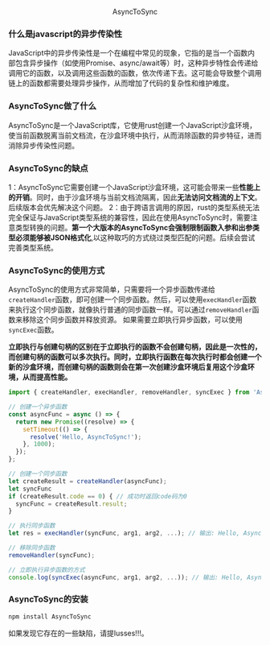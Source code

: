 <p align="center">AsyncToSync</p>

### 什么是javascript的异步传染性
JavaScript中的异步传染性是一个在编程中常见的现象，它指的是当一个函数内部包含异步操作（如使用Promise、async/await等）时，这种异步特性会传递给调用它的函数，以及调用这些函数的函数，依次传递下去。这可能会导致整个调用链上的函数都需要处理异步操作，从而增加了代码的复杂性和维护难度。

### AsyncToSync做了什么
AsyncToSync是一个JavaScript库，它使用rust创建一个JavaScript沙盒环境，使当前函数脱离当前文档流，在沙盒环境中执行，从而消除函数的异步特征，进而消除异步传染性问题。

### AsyncToSync的缺点
1：AsyncToSync它需要创建一个JavaScript沙盒环境，这可能会带来一些**性能上的开销**。同时，由于沙盒环境与当前文档流隔离，因此**无法访问文档流的上下文**。后续版本会优先解决这个问题。
2：由于跨语言调用的原因，rust的类型系统无法完全保证与JavaScript类型系统的兼容性，因此在使用AsyncToSync时，需要注意类型转换的问题。**第一个大版本的AsyncToSync会强制限制函数入参和出参类型必须能够被JSON格式化**,以这种取巧的方式绕过类型匹配的问题。后续会尝试完善类型系统。

### AsyncToSync的使用方式
AsyncToSync的使用方式非常简单，只需要将一个异步函数传递给`createHandler`函数，即可创建一个同步函数。然后，可以使用`execHandler`函数来执行这个同步函数，就像执行普通的同步函数一样。可以通过`removeHandler`函数来移除这个同步函数并释放资源。
如果需要立即执行异步函数，可以使用`syncExec`函数。

**立即执行与创建句柄的区别在于立即执行的函数不会创建句柄，因此是一次性的，而创建句柄的函数可以多次执行。同时，立即执行函数在每次执行时都会创建一个新的沙盒环境，而创建句柄的函数则会在第一次创建沙盒环境后复用这个沙盒环境，从而提高性能。**

```javascript
import { createHandler, execHandler, removeHandler, syncExec } from 'AsyncToSync';

// 创建一个异步函数
const asyncFunc = async () => {
  return new Promise((resolve) => {
    setTimeout(() => {
      resolve('Hello, AsyncToSync!');
    }, 1000);
  });
};

// 创建一个同步函数
let createResult = createHandler(asyncFunc);
let syncFunc
if (createResult.code == 0) { // 成功时返回code码为0
  syncFunc = createResult.result;
}

// 执行同步函数
let res = execHandler(syncFunc, arg1, arg2, ...); // 输出: Hello, AsyncToSync!

// 移除同步函数
removeHandler(syncFunc);

// 立即执行异步函数的方式
console.log(syncExec(asyncFunc, arg1, arg2, ...)); // 输出: Hello, AsyncToSync!
```

### AsyncToSync的安装
```bash
npm install AsyncToSync
```

如果发现它存在的一些缺陷，请提Iusses!!!。